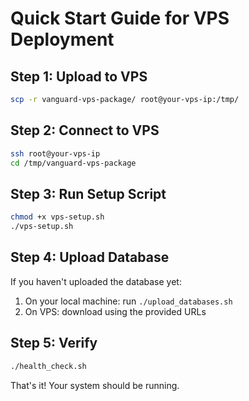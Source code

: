 # Quick Start Guide for VPS Deployment

## Step 1: Upload to VPS
```bash
scp -r vanguard-vps-package/ root@your-vps-ip:/tmp/
```

## Step 2: Connect to VPS
```bash
ssh root@your-vps-ip
cd /tmp/vanguard-vps-package
```

## Step 3: Run Setup Script
```bash
chmod +x vps-setup.sh
./vps-setup.sh
```

## Step 4: Upload Database
If you haven't uploaded the database yet:
1. On your local machine: run `./upload_databases.sh`
2. On VPS: download using the provided URLs

## Step 5: Verify
```bash
./health_check.sh
```

That's it! Your system should be running.
